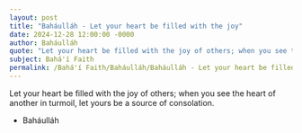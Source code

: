 ```yaml
---
layout: post
title: "Baháulláh - Let your heart be filled with the joy"
date: 2024-12-28 12:00:00 -0000
author: Baháulláh
quote: "Let your heart be filled with the joy of others; when you see the heart of another in turmoil, let yours be a source of consolation."
subject: Bahá'í Faith
permalink: /Bahá'í Faith/Baháulláh/Baháulláh - Let your heart be filled with the joy
---
```


Let your heart be filled with the joy of others; when you see the heart of another in turmoil, let yours be a source of consolation.

- Baháulláh
